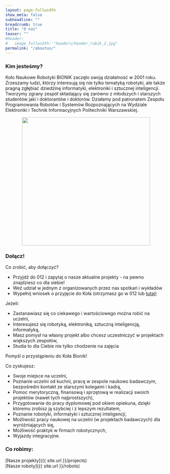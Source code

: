 ```yaml
---
layout: page-fullwidth
show_meta: false
subheadline: ""
breadcrumb: true
title: "O nas"
teaser: ""
#header:
#   image_fullwidth: "headers/header_rubik_2.jpg"
permalink: "/aboutus/"
---
```


<h3>Kim jesteśmy?</h3>
Koło Naukowe Robotyki BIONIK zaczęło swoją działalność w 2001 roku. Zrzeszamy ludzi, którzy interesują się nie tylko tematyką robotyki, ale także pragną zgłębiać dziedzinę informatyki, elektroniki i sztucznej inteligencji. Tworzymy zgrany zespół składający się zarówno z młodszych i starszych studentów jaki i doktorantów i doktorów. Działamy pod patronatem Zespołu Programowania Robotów i Systemów Rozpoznających na Wydziale Elektroniki i Technik Informacyjnych Politechniki Warszawskiej.<br>

<p><center><img class="text-center" style="height: 400px" src="{{ site.urlimg }}/aboutus/grupowe.jpg" /><br /></center></p>

<h3>Dołącz!</h3>
Co zrobić, aby dołączyć?
<ul>
<li>Przyjdź do 012 i zapytaj o nasze aktualne projekty - na pewno znajdziesz co dla siebie!</li>
<li>Weź udział w jednym z organizowanych przez nas spotkań i wykładów</li>
<li>Wypełnij wniosek o przyjęcie do Koła (otrzymasz go w 012 lub <a href="{{ site.url }}/docs/wniosek.pdf" target="_blank">tutaj)</a></li>
</ul>

Jeżeli:
<ul>
<li>Zastanawiasz się co ciekawego i wartościowego można robić na uczelni,</li>
<li>Interesujesz się robotyką, elektroniką, sztuczną inteligencją, informatyką,</li>
<li>Masz pomysł na własny projekt albo chcesz uczestniczyć w projektach większych zespołów,</li>
<li>Studia to dla Ciebie nie tylko chodzenie na zajęcia</li>
</ul>
Pomyśl o przystąpieniu do Koła Bionik!

Co zyskujesz:
<ul>
<li>Swoje miejsce na uczelni,</li>
<li>Poznanie uczelni od kuchni, pracę w zespole naukowo badawczym, bezpośredni kontakt ze starszymi kolegami i kadrą,</li>
<li>Pomoc merytoryczną, finansową i sprzętową w realizacji swoich projektów (nawet tych najprostszych),</li>
<li>Przygotowanie do pracy dyplomowej pod okiem opiekuna, dzięki któremu zrobisz ją szybciej i z lepszym rezultatem,</li>
<li>Poznanie robotyki, informatyki i sztucznej inteligencji,</li>
<li>Możliwość pracy naukowej na uczelni (w projektach badawczych) dla wyróżniających się,</li>
<li>Możliwość praktyk w firmach robotycznych,</li>
<li>Wyjazdy integracyjne.</li>
</ul>

<h3>Co robimy:</h3>
[Nasze projekty]({{ site.url }}/projects) <br>
[Nasze roboty]({{ site.url }}/robots)
